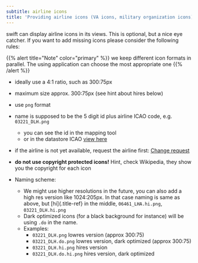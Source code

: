 ```yaml
---
subtitle: airline icons
title: 'Providing airline icons (VA icons, military organization icons)'
---
```


swift can display airline icons in its views. This is optional, but a
nice eye catcher. If you want to add missing icons please consider the
following rules:



{{% alert title="Note" color="primary" %}}
we keep different icon formats in parallel. The using application can
choose the most appropriate one
{{% /alert %}}

- ideally use a 4:1 ratio, such as 300:75px
- maximum size approx. 300:75px (see hint about hires below)
- use `png` format
- name is supposed to be the 5 digit id plus airline ICAO code, e.g. `03221_DLH.png`
    - you can see the id in the mapping tool
    - or in the datastore ICAO [view here](<https://datastore.swift-project.org/page/publicairlineicao.php>)
- if the airline is not yet available, request the airline first: [Change request](https://datastore.swift-project.org/page/changerequestairlineicao.php?clear=true)
- **do not use copyright protected icons!** Hint, check Wikipedia, they show you the copyright for each icon
- Naming scheme:

    - We might use higher resolutions in the future, you can also add a high res version like 1024:205px. In that case naming is same as above, but [hi]{.title-ref} in the middle, `06461_LHA.hi.png`, `03221_DLH.hi.png`
    - Dark optimized icons (for a black background for instance) will be using `.do` in the name.
    - Examples:
        - `03221_DLH.png` lowres version (approx 300:75)
        - `03221_DLH.do.png` lowres version, dark optimized (approx 300:75)
        - `03221_DLH.hi.png` hires version
        - `03221_DLH.do.hi.png` hires version, dark optimized
